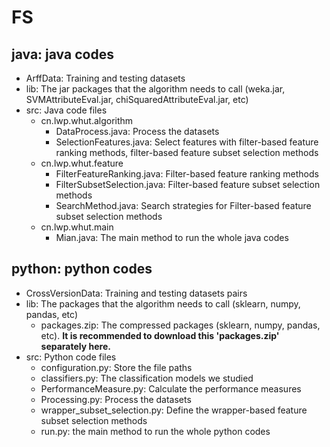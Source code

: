# FS
##  java: java codes  
* ArffData: Training and testing datasets
* lib: The jar packages that the algorithm needs to call (weka.jar, SVMAttributeEval.jar, chiSquaredAttributeEval.jar, etc)
* src: Java code files
  * cn.lwp.whut.algorithm
    * DataProcess.java: Process the datasets
    * SelectionFeatures.java: Select features with filter-based feature ranking methods, filter-based feature subset selection methods
  * cn.lwp.whut.feature
    * FilterFeatureRanking.java: Filter-based feature ranking methods
    * FilterSubsetSelection.java: Filter-based feature subset selection methods
    * SearchMethod.java: Search strategies for Filter-based feature subset selection methods
  * cn.lwp.whut.main
    * Mian.java: The main method to run the whole java codes
## python: python codes 
* CrossVersionData: Training and testing datasets pairs
* lib: The packages that the algorithm needs to call (sklearn, numpy, pandas, etc)
  * packages.zip: The compressed packages (sklearn, numpy, pandas, etc). **It is recommended to download this 'packages.zip' separately here.**
* src: Python code files
  * configuration.py: Store the file paths
  * classifiers.py: The classification models we studied
  * PerformanceMeasure.py: Calculate the performance measures
  * Processing.py: Process the datasets
  * wrapper_subset_selection.py: Define the wrapper-based feature subset selection methods
  * run.py: the main method to run the whole python codes
